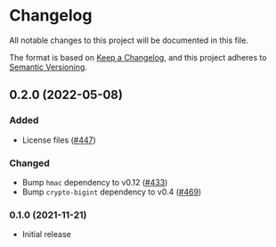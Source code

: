 # Changelog
All notable changes to this project will be documented in this file.

The format is based on [Keep a Changelog](https://keepachangelog.com/en/1.0.0/),
and this project adheres to [Semantic Versioning](https://semver.org/spec/v2.0.0.html).

## 0.2.0 (2022-05-08)
### Added
- License files ([#447])

### Changed
- Bump `hmac` dependency to v0.12 ([#433])
- Bump `crypto-bigint` dependency to v0.4 ([#469])

[#433]: https://github.com/RustCrypto/signatures/pull/433
[#447]: https://github.com/RustCrypto/signatures/pull/447
[#469]: https://github.com/RustCrypto/signatures/pull/469

### 0.1.0 (2021-11-21)
- Initial release
